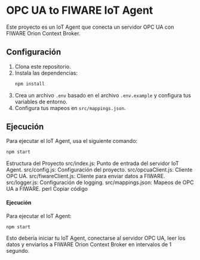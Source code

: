 # OPC UA to FIWARE IoT Agent

Este proyecto es un IoT Agent que conecta un servidor OPC UA con FIWARE Orion Context Broker.

## Configuración

1. Clona este repositorio.
2. Instala las dependencias:
    ```sh
    npm install
    ```
3. Crea un archivo `.env` basado en el archivo `.env.example` y configura tus variables de entorno.
4. Configura tus mapeos en `src/mappings.json`.

## Ejecución

Para ejecutar el IoT Agent, usa el siguiente comando:

```sh
npm start
```

Estructura del Proyecto
src/index.js: Punto de entrada del servidor IoT Agent.
src/config.js: Configuración del proyecto.
src/opcuaClient.js: Cliente OPC UA.
src/fiwareClient.js: Cliente para enviar datos a FIWARE.
src/logger.js: Configuración de logging.
src/mappings.json: Mapeos de OPC UA a FIWARE.
perl
Copiar código

#### Ejecución

Para ejecutar el IoT Agent:

```sh
npm start
```
Esto debería iniciar tu IoT Agent, conectarse al servidor OPC UA, leer los datos y enviarlos a FIWARE Orion Context Broker en intervalos de 1 segundo.